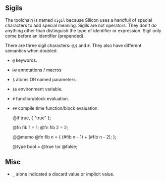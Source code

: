 ## Sigils

The toolchain is named `sigil` because Silicon uses a handfull of special characters to add special meaning. Sigils are not operators. They don't _do_ anything other than distinguish the type of identifier or expression. Sigil only come before an identifier (prepended).

There are three sigil characters: `@`,`$` and `#`. They also have different semantics when doubled.

- `@` keywords.
- `@@` annotations / macros

- `$` atoms OR named parameters.
- `$$` environment variable.

- `#` function/block evaluation.
- `##` compile time function/block evaluation.

  @if true, {
  "true"
  };

  @fn fib 1 = 1;
  @fn fib 2 = 2;

  @@memo
  @fn fib n = {
  (#fib n - 1) + (#fib n - 2);
  };

  @type bool = @true \\or @false;

## Misc

- `_` alone indicated a discard value or implicit value.
